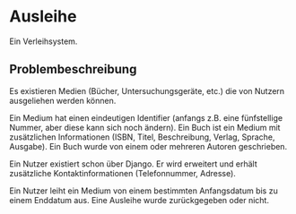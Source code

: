 # Ausleihe

Ein Verleihsystem.

## Problembeschreibung

Es existieren Medien (Bücher, Untersuchungsgeräte, etc.) die von Nutzern ausgeliehen werden können.

Ein Medium hat einen eindeutigen Identifier (anfangs z.B. eine fünfstellige Nummer, aber diese kann sich noch ändern).
Ein Buch ist ein Medium mit zusätzlichen Informationen (ISBN, Titel, Beschreibung, Verlag, Sprache, Ausgabe).
Ein Buch wurde von einem oder mehreren Autoren geschrieben.

Ein Nutzer existiert schon über Django. Er wird erweitert und erhält zusätzliche Kontaktinformationen (Telefonnummer, Adresse).

Ein Nutzer leiht ein Medium von einem bestimmten Anfangsdatum bis zu einem Enddatum aus. Eine Ausleihe wurde zurückgegeben oder nicht.
